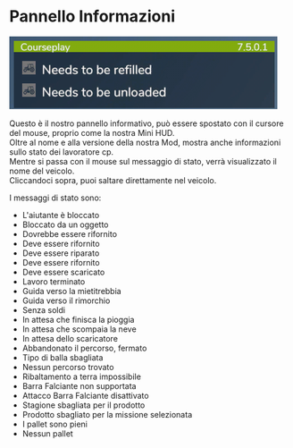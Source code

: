 # Pannello Informazioni
![Image](../assets/images/infopanel_0_0_480_130.png)
  
Questo è il nostro pannello informativo, può essere spostato con il cursore del mouse, proprio come la nostra Mini HUD.  
Oltre al nome e alla versione della nostra Mod, mostra anche informazioni sullo stato dei lavoratore cp.  
Mentre si passa con il mouse sul messaggio di stato, verrà visualizzato il nome del veicolo.  
Cliccandoci sopra, puoi saltare direttamente nel veicolo.  

  
I messaggi di stato sono:  
- L'aiutante è bloccato  
- Bloccato da un oggetto  
- Dovrebbe essere rifornito  
- Deve essere rifornito  
- Deve essere riparato  
- Deve essere rifornito  
- Deve essere scaricato  
- Lavoro terminato  
- Guida verso la mietitrebbia  
- Guida verso il rimorchio  
- Senza soldi  
- In attesa che finisca la pioggia  
- In attesa che scompaia la neve  
- In attesa dello scaricatore  
- Abbandonato il percorso, fermato  
- Tipo di balla sbagliata  
- Nessun percorso trovato  
- Ribaltamento a terra impossibile  
- Barra Falciante non supportata  
- Attacco Barra Falciante disattivato  
- Stagione sbagliata per il prodotto  
- Prodotto sbagliato per la missione selezionata  
- I pallet sono pieni  
- Nessun pallet  
